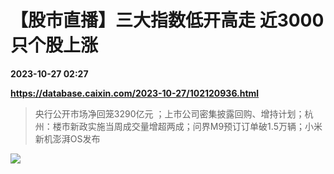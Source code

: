 # 【股市直播】三大指数低开高走 近3000只个股上涨

**2023-10-27 02:27**

**https://database.caixin.com/2023-10-27/102120936.html**

> 央行公开市场净回笼3290亿元 ；上市公司密集披露回购、增持计划；杭州：楼市新政实施当周成交量增超两成；问界M9预订订单破1.5万辆；小米新机澎湃OS发布

  

[![](https://img.caixin.com/2023-10-27/169837165793745_840_560.jpg)](https://img.caixin.com//2023-10-27/169837165793745_480_320.jpg)